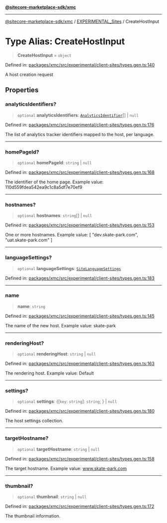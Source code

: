[**@sitecore-marketplace-sdk/xmc**](../../../../README.md)

***

[@sitecore-marketplace-sdk/xmc](../../../../README.md) / [EXPERIMENTAL\_Sites](../README.md) / CreateHostInput

# Type Alias: CreateHostInput

> **CreateHostInput** = `object`

Defined in: [packages/xmc/src/experimental/client-sites/types.gen.ts:140](https://github.com/Sitecore/marketplace-sdk/blob/main/packages/xmc/src/experimental/client-sites/types.gen.ts#L140)

A host creation request

## Properties

### analyticsIdentifiers?

> `optional` **analyticsIdentifiers**: [`AnalyticsIdentifier`](AnalyticsIdentifier.md)[] \| `null`

Defined in: [packages/xmc/src/experimental/client-sites/types.gen.ts:176](https://github.com/Sitecore/marketplace-sdk/blob/main/packages/xmc/src/experimental/client-sites/types.gen.ts#L176)

The list of analytics tracker identifiers mapped to the host, per language.

***

### homePageId?

> `optional` **homePageId**: `string` \| `null`

Defined in: [packages/xmc/src/experimental/client-sites/types.gen.ts:168](https://github.com/Sitecore/marketplace-sdk/blob/main/packages/xmc/src/experimental/client-sites/types.gen.ts#L168)

The identifier of the home page.
Example value: 110d559fdea542ea9c1c8a5df7e70ef9

***

### hostnames?

> `optional` **hostnames**: `string`[] \| `null`

Defined in: [packages/xmc/src/experimental/client-sites/types.gen.ts:153](https://github.com/Sitecore/marketplace-sdk/blob/main/packages/xmc/src/experimental/client-sites/types.gen.ts#L153)

One or more hostnames.
Example value: [
"dev.skate-park.com",
"uat.skate-park.com"
]

***

### languageSettings?

> `optional` **languageSettings**: [`SiteLanguageSettings`](SiteLanguageSettings.md)

Defined in: [packages/xmc/src/experimental/client-sites/types.gen.ts:183](https://github.com/Sitecore/marketplace-sdk/blob/main/packages/xmc/src/experimental/client-sites/types.gen.ts#L183)

***

### name

> **name**: `string`

Defined in: [packages/xmc/src/experimental/client-sites/types.gen.ts:145](https://github.com/Sitecore/marketplace-sdk/blob/main/packages/xmc/src/experimental/client-sites/types.gen.ts#L145)

The name of the new host.
Example value: skate-park

***

### renderingHost?

> `optional` **renderingHost**: `string` \| `null`

Defined in: [packages/xmc/src/experimental/client-sites/types.gen.ts:163](https://github.com/Sitecore/marketplace-sdk/blob/main/packages/xmc/src/experimental/client-sites/types.gen.ts#L163)

The rendering host.
Example value: Default

***

### settings?

> `optional` **settings**: \{[`key`: `string`]: `string`; \} \| `null`

Defined in: [packages/xmc/src/experimental/client-sites/types.gen.ts:180](https://github.com/Sitecore/marketplace-sdk/blob/main/packages/xmc/src/experimental/client-sites/types.gen.ts#L180)

The host settings collection.

***

### targetHostname?

> `optional` **targetHostname**: `string` \| `null`

Defined in: [packages/xmc/src/experimental/client-sites/types.gen.ts:158](https://github.com/Sitecore/marketplace-sdk/blob/main/packages/xmc/src/experimental/client-sites/types.gen.ts#L158)

The target hostname.
Example value: www.skate-park.com

***

### thumbnail?

> `optional` **thumbnail**: `string` \| `null`

Defined in: [packages/xmc/src/experimental/client-sites/types.gen.ts:172](https://github.com/Sitecore/marketplace-sdk/blob/main/packages/xmc/src/experimental/client-sites/types.gen.ts#L172)

The thumbnail information.
